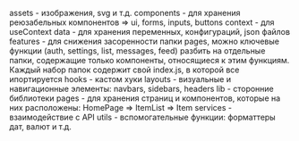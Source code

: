 assets - изображения, svg и т.д.
components - для хранения реюзабельных компонентов => ui, forms, inputs, buttons
context - для useContext
data - для хранения переменных, конфигураций, json файлов
features - для снижения засоренности папки pages, можно ключевые функции (auth, settings, list, messages, feed) разбить на отдельные папки, содержащие только компоненты, относящиеся к этим функциям. Каждый набор папок содержит свой index.js, в которой все ипортируется
hooks - кастом хуки
layouts - визуальные и навигационные элементы: navbars, sidebars, headers
lib - сторонние библиотеки
pages - для хранения страниц и компонентов, которые на них расположены: HomePage => ItemList => Item
services - взаимодействие с API
utils - вспомогательные функции: форматтеры дат, валют и т.д.
